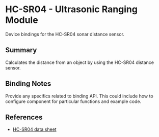 # HC-SR04 - Ultrasonic Ranging Module

Device bindings for the HC-SR04 sonar distance sensor.

## Summary

Calculates the distance from an object by using the HC-SR04 distance sensor.

## Binding Notes

Provide any specifics related to binding API.  This could include how to configure component for particular functions and example code.

## References

* [HC-SR04 data sheet](https://components101.com/sites/default/files/component_datasheet/HCSR04%20Datasheet.pdf)

